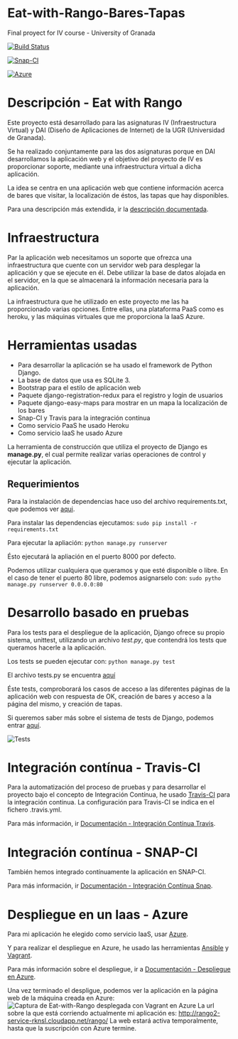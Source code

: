 # Eat-with-Rango-Bares-Tapas
Final proyect for IV course - University of Granada


[![Build Status](https://travis-ci.org/Samuc/Eat-with-Rango.svg)](https://travis-ci.org/Samuc/Eat-with-Rango)

[![Snap-CI](https://snap-ci.com/Samuc/Eat-with-Rango/branch/master/build_image)](https://snap-ci.com/Samuc/Eat-with-Rango/branch/master)

[![Azure](http://azuredeploy.net/deploybutton.png)](http://rango2-service-rknsl.cloudapp.net/rango/)


# Descripción - Eat with Rango
Este proyecto  está desarrollado para las asignaturas IV (Infraestructura Virtual) y DAI (Diseño de Aplicaciones de Internet) de la UGR (Universidad de Granada).

Se ha realizado conjuntamente para las dos asignaturas porque en DAI desarrollamos la aplicación web y el objetivo del proyecto de IV es proporcionar soporte, mediante una infraestructura virtual a dicha aplicación.

La idea se centra en una aplicación web que contiene información acerca de bares que visitar, la localización de éstos, las tapas que hay disponibles.

Para una descripción más extendida, ir la [descripción documentada](https://github.com/Samuc/Eat-with-Rango/blob/master/Documentacion/Descripcion.md).

# Infraestructura
Par la aplicación web necesitamos un soporte que ofrezca una infraestructura que cuente con un servidor web para desplegar la aplicación y que se ejecute en él.
Debe utilizar la base de datos alojada en el servidor, en la que se almacenará la información necesaria para la aplicación.

La infraestructura que he utilizado en este proyecto me las ha proporcionado varias opciones.
Entre ellas, una plataforma PaaS como es heroku, y  las máquinas virtuales que me proporciona la IaaS Azure.


# Herramientas usadas
- Para desarrollar la aplicación se ha usado el framework de Python Django.
- La base de datos que usa es SQLite 3.
- Bootstrap para el estilo de aplicación web
- Paquete django-registration-redux para el registro y login de usuarios
- Paquete django-easy-maps para mostrar en un mapa la localización de los bares
- Snap-CI y Travis para la integración contínua
- Como servicio PaaS he usado Heroku
- Como servicio IaaS he usado Azure


La herramienta de construcción que utiliza el proyecto de Django es **manage.py**, el cual permite realizar varias operaciones de control y ejecutar la aplicación.

## Requerimientos
Para la instalación de dependencias hace uso del archivo requirements.txt, que podemos ver [aqui](https://github.com/Samuc/Eat-with-Rango/blob/master/requirements.txt).

Para instalar las dependencias ejecutamos:
`sudo pip install -r requirements.txt`

Para ejecutar la apliación:
`python manage.py runserver`

Ésto ejecutará la apliación en el puerto 8000 por defecto.

Podemos utilizar cualquiera que queramos y que esté disponible o libre.
En el caso de tener el puerto 80 libre, podemos asignarselo con:
`sudo pytho manage.py runserver 0.0.0.0:80`


# Desarrollo basado en pruebas
Para los tests para el despliegue de la aplicación, Django ofrece su propio sistema, unittest, utilizando un archivo *test.py*,  que contendrá los tests que queramos hacerle a la aplicación.

Los tests se pueden ejecutar con:
`python manage.py test`

El archivo tests.py se encuentra [aquí](https://github.com/Samuc/Eat-with-Rango/blob/master/tests.py)

Éste tests, comproborará los casos de acceso a las diferentes páginas de la aplicación web con respuesta de OK, creación de bares y acceso a la página del mismo, y creación de tapas.

Si queremos saber más sobre el sistema de tests de Django, podemos entrar [aquí](https://docs.python.org/2/library/unittest.html).

![Tests](http://i.cubeupload.com/4mAUi8.jpg)


# Integración contínua - Travis-CI
Para la automatización del proceso de pruebas y para desarrollar el proyecto bajo el concepto de Integración Contínua, he usado [Travis-CI](https://travis-ci.org/) para la integración continua. La configuración para Travis-CI se indica en el fichero .travis.yml.

Para más información, ir [Documentación - Integración Contínua Travis](https://github.com/Samuc/Eat-with-Rango/blob/master/Documentacion/Documentacion_Travis.md).


# Integración contínua - SNAP-CI
También hemos integrado contínuamente la aplicación en SNAP-CI.

Para más información, ir [Documentación - Integración Contínua Snap](https://github.com/Samuc/Eat-with-Rango/blob/master/Documentacion/Documentacion_Snap.md).


# Despliegue en un Iaas - Azure
Para mi aplicación he elegido como servicio IaaS, usar [Azure](https://azure.microsoft.com/es-es/).

Y para realizar el despliegue en Azure, he usado las herramientas [Ansible](http://www.ansible.com/) y [Vagrant](https://www.vagrantup.com/).


Para más información sobre el despliegue, ir a [Documentación - Despliegue en Azure](https://github.com/Samuc/Eat-with-Rango/blob/master/Documentacion/Documentacion_Azure.md).


Una vez terminado el despligue, podemos ver la aplicación en la página web de la máquina creada en Azure:
![Captura de Eat-with-Rango desplegada con Vagrant en Azure](http://i.cubeupload.com/JwiErb.jpg)
La url sobre la que está corriendo actualmente mi aplicación es: http://rango2-service-rknsl.cloudapp.net/rango/
La web estará activa temporalmente, hasta que la suscripción con Azure termine.
